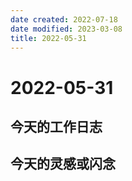 ```yaml
---
date created: 2022-07-18
date modified: 2023-03-08
title: 2022-05-31
---
```


# 2022-05-31

## 今天的工作日志

## 今天的灵感或闪念
